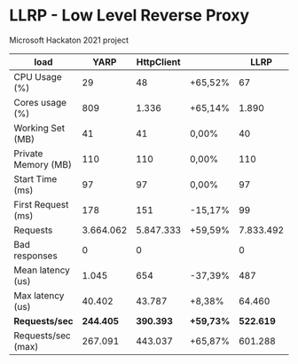 # LLRP - Low Level Reverse Proxy

Microsoft Hackaton 2021 project

| load                | YARP      | HttpClient |         | LLRP      |          |
| ------------------- | --------- | ---------- | ------- | --------- | -------- |
| CPU Usage (%)       |        29 |         48 | +65,52% |        67 | +131,03% |
| Cores usage (%)     |       809 |      1.336 | +65,14% |     1.890 | +133,62% |
| Working Set (MB)    |        41 |         41 |   0,00% |        40 |   -2,44% |
| Private Memory (MB) |       110 |        110 |   0,00% |       110 |    0,00% |
| Start Time (ms)     |        97 |         97 |   0,00% |        97 |    0,00% |
| First Request (ms)  |       178 |        151 | -15,17% |        99 |  -44,38% |
| Requests            | 3.664.062 |  5.847.333 | +59,59% | 7.833.492 | +113,79% |
| Bad responses       |         0 |          0 |         |         0 |          |
| Mean latency (us)   |     1.045 |        654 | -37,39% |       487 |  -53,38% |
| Max latency (us)    |    40.402 |     43.787 |  +8,38% |    64.460 |  +59,55% |
| **Requests/sec**    | **244.405** | **390.393** | **+59,73%** | **522.619** | **+113,83%** |
| Requests/sec (max)  |   267.091 |    443.037 | +65,87% |   601.288 | +125,12% |


